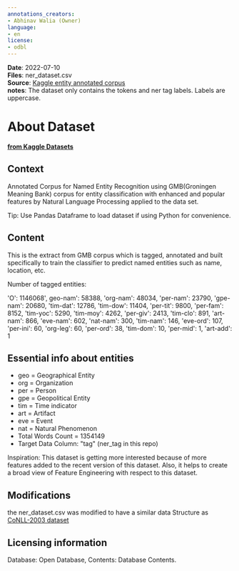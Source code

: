 ```yaml
---
annotations_creators:
- Abhinav Walia (Owner)
language:
- en
license:
- odbl
---
```




**Date**: 2022-07-10<br/>
**Files**: ner_dataset.csv<br/>
**Source**: [Kaggle entity annotated corpus](https://www.kaggle.com/datasets/abhinavwalia95/entity-annotated-corpus)<br/>
**notes**: The dataset only contains the tokens and ner tag labels. Labels are uppercase.
  
# About Dataset
[**from Kaggle Datasets**](https://www.kaggle.com/datasets/abhinavwalia95/entity-annotated-corpus)
## Context

Annotated Corpus for Named Entity Recognition using GMB(Groningen Meaning Bank) corpus for entity classification with enhanced and popular features by Natural Language Processing applied to the data set.

Tip: Use Pandas Dataframe to load dataset if using Python for convenience.

## Content
This is the extract from GMB corpus which is tagged, annotated and built specifically to train the classifier to predict named entities such as name, location, etc.

Number of tagged entities:

'O': 1146068', geo-nam': 58388, 'org-nam': 48034, 'per-nam': 23790, 'gpe-nam': 20680, 'tim-dat': 12786, 'tim-dow': 11404, 'per-tit': 9800, 'per-fam': 8152, 'tim-yoc': 5290, 'tim-moy': 4262, 'per-giv': 2413, 'tim-clo': 891, 'art-nam': 866, 'eve-nam': 602, 'nat-nam': 300, 'tim-nam': 146, 'eve-ord': 107, 'per-ini': 60, 'org-leg': 60, 'per-ord': 38, 'tim-dom': 10, 'per-mid': 1, 'art-add': 1

## Essential info about entities

* geo = Geographical Entity
* org = Organization
* per = Person
* gpe = Geopolitical Entity
* tim = Time indicator
* art = Artifact
* eve = Event
* nat = Natural Phenomenon
* Total Words Count = 1354149
* Target Data Column: "tag" (ner_tag in this repo)

Inspiration: This dataset is getting more interested because of more features added to the recent version of this dataset. Also, it helps to create a broad view of Feature Engineering with respect to this dataset. 
 
## Modifications
 
the ner_dataset.csv was modified to have a similar data Structure as [CoNLL-2003 dataset](https://huggingface.co/datasets/conll2003) 

## Licensing information

Database: Open Database, Contents: Database Contents.
    
